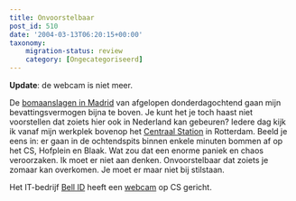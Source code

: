 ```yaml
---
title: Onvoorstelbaar
post_id: 510
date: '2004-03-13T06:20:15+00:00'
taxonomy:
    migration-status: review
    category: [Ongecategoriseerd]
---
```

**Update**: de webcam is niet meer.

De [bomaanslagen in Madrid](http://news.bbc.co.uk/2/hi/in_depth/europe/2004/madrid_train_attacks/default.stm) van afgelopen donderdagochtend gaan mijn bevattingsvermogen bijna te boven. Je kunt het je toch haast niet voorstellen dat zoiets hier ook in Nederland kan gebeuren? Iedere dag kijk ik vanaf mijn werkplek bovenop het [Centraal Station](http://www.rotterdamcentraal.com/) in Rotterdam. Beeld je eens in: er gaan in de ochtendspits binnen enkele minuten bommen af op het CS, Hofplein en Blaak. Wat zou dat een enorme paniek en chaos veroorzaken. Ik moet er niet aan denken. Onvoorstelbaar dat zoiets je zomaar kan overkomen. Je moet er maar niet bij stilstaan.

Het IT-bedrijf [Bell ID](http://www.bellid.com/) heeft een [webcam](http://www.bellid.com/html/a_web_main.htm) op CS gericht.